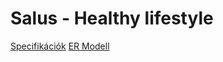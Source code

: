 # Salus - Healthy lifestyle

[Specifikációk](https://github.com/14A-C-Salus/Others/blob/main/docs/spec.md)
[ER Modell](https://github.com/14A-C-Salus/Others/blob/main/docs/ER.md)
